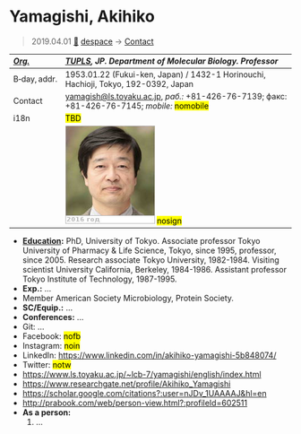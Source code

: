 # Yamagishi, Akihiko
> 2019.04.01 [🚀](../index/index.md) [despace](index.md) → [Contact](contact.md)

|*[Org.](contact.md)*|*[TUPLS](zz_tupls.md), JP. Department of Molecular Biology. Professor*|
|:--|:--|
|B‑day, addr.|1953.01.22 (Fukui-ken, Japan) / 1432-1 Horinouchi, Hachioji, Tokyo, 192-0392, Japan|
|Contact|<yamagish@ls.toyaku.ac.jp>, *раб.:* +81-426-76-7139; факс: +81-426-76-7145; *mobile:* <mark>nomobile</mark>|
|i18n|<mark>TBD</mark>|
||[![](f/contact/y/yamagishi1_photo_thumb.jpg)](f/contact/y/yamagishi1_photo.jpg) <mark>nosign</mark>|

   - **[Education](edu.md):** PhD, University of Tokyo. Associate professor Tokyo University of Pharmacy & Life Science, Tokyo, since 1995, professor, since 2005. Research associate Tokyo University, 1982-1984. Visiting scientist University California, Berkeley, 1984-1986. Assistant professor Tokyo Institute of Technology, 1987-1995.
   - **Exp.:** …
   - Member American Society Microbiology, Protein Society.
   - **SC/Equip.:** …
   - **Conferences:** …
   - Git: …
   - Facebook: <mark>nofb</mark>
   - Instagram: <mark>noin</mark>
   - LinkedIn: <https://www.linkedin.com/in/akihiko-yamagishi-5b848074/>
   - Twitter: <mark>notw</mark>
   - <https://www.ls.toyaku.ac.jp/~lcb-7/yamagishi/english/index.html>
   - <https://www.researchgate.net/profile/Akihiko_Yamagishi>
   - <https://scholar.google.com/citations?:user=nJDv_1UAAAAJ&hl=en>
   - <http://prabook.com/web/person-view.html?:profileId=602511>
   - **As a person:**
      1. …
